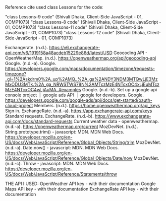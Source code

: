 
Reference cite used class Lessons for the code:

"class Lessons-9 code" (Shivali Dhaka, Client-Side JavaScript - 01, COMP1073) "class Lessons-8 code" (Shivali Dhaka, Client-Side JavaScript - 01, COMP1073)
"class Lessons-11 code" (Shivali Dhaka, Client-Side JavaScript - 01, COMP1073) "class Lessons-12 code" (Shivali Dhaka, Client-Side JavaScript - 01, COMP1073)

Exchangerate. (n.d.). https://v6.exchangerate-api.com/v6/1919158a48acdeb15229e86d/latest/USD 
Geocoding API - OpenWeatherMap. (n.d.). https://openweathermap.org/api/geocoding-api 
Google. (n.d.-a). Google. https://developers.google.com/maps/documentation/timezone/requests-timezone?_gl=1%2Askdrm0%2A_up%2AMQ..%2A_ga%2ANDY3NDM3MTQwLjE3MzMxODU3MTk.%2A_ga_NRWSTWS78N%2AMTczMzE4NTcxOC4xLjEuMTczMzE4NTcxOC4wLjAuMA..#examples 
Google. (n.d.-b). Set up a google api console project  |  google ads API  |  google for developers. Google. https://developers.google.com/google-ads/api/docs/get-started/oauth-cloud-project 
Members. (n.d.). https://home.openweathermap.org/api_keys 
Sign in. ExchangeRate. (n.d.-a). https://app.exchangerate-api.com/keys 
Standard requests. ExchangeRate. (n.d.-b). https://www.exchangerate-api.com/docs/standard-requests 
Current weather data - openweathermap. (n.d.-a). https://openweathermap.org/current 
MozDevNet. (n.d.). String.prototype.trim() - javascript: MDN. MDN Web Docs. https://developer.mozilla.org/en-US/docs/Web/JavaScript/Reference/Global_Objects/String/trim 
MozDevNet. (n.d.-a). Date.now() - javascript: MDN. MDN Web Docs. https://developer.mozilla.org/en-US/docs/Web/JavaScript/Reference/Global_Objects/Date/now 
MozDevNet. (n.d.-c). Throw - javascript: MDN. MDN Web Docs. https://developer.mozilla.org/en-US/docs/Web/JavaScript/Reference/Statements/throw 

THE API I USED: 
OpenWeather API key - with their documentation
Google Maps API key - with their documentation
ExchangeRate API key - with their documentation



